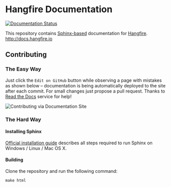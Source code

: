# Hangfire Documentation

[![Documentation Status](https://readthedocs.org/projects/hangfire/badge/?version=latest)](https://readthedocs.org/projects/hangfire/?badge=latest)

This repository contains [Sphinx-based](http://sphinx-doc.org) documentation for [Hangfire](http://hangfire.io). http://docs.hangfire.io

Contributing
-------------

### The Easy Way

Just click the `Edit on GitHub` button while observing a page with mistakes as shown below – documentation is being automatically deployed to the site after each commit. For small changes just propose a pull request. Thanks to [Read the Docs](https://readthedocs.org) service for help!

![Contributing via Documentation Site](https://raw.githubusercontent.com/HangfireIO/Hangfire-Documentation/master/contributing.png)

### The Hard Way

#### Installing Sphinx

[Official installation guide](http://sphinx-doc.org/latest/install.html) describes all steps 
required to run Sphinx on Windows / Linux / Mac OS X.

#### Building

Clone the repository and run the following command:

```
make html
```
